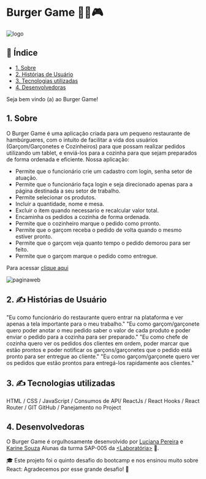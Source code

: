 # Burger Game :hamburger::fries:🎮

![logo](https://user-images.githubusercontent.com/37550557/114104748-d96eb580-98a1-11eb-8a76-02cba33fe758.jpeg)


## :page_facing_up: Índice

* [1. Sobre](#1-sobre)
* [2. Histórias de Usuário](#6-história-de-usuário)
* [3. Tecnologias utilizadas](#3-Tecnologias-utilizadas)
* [4. Desenvolvedoras](#4-Desenvolvedoras)


Seja bem vindo (a) ao Burger Game!

## 1. Sobre
O Burger Game é uma aplicação criada para um pequeno restaurante de hambúrgueres, com o intuito de facilitar a vida dos usuários (Garçom/Garçonetes e Cozinheiros) para que possam realizar pedidos utilizando um tablet, e enviá-los para a cozinha para que sejam preparados de forma ordenada e eficiente. Nossa aplicação:

- Permite que o funcionário crie um cadastro com login, senha setor de atuação.
- Permite que o funcionário faça login e seja direcionado apenas para a página destinada a seu setor de trabalho.
- Permite selecionar os produtos.
- Incluir a quantidade, nome e mesa.
- Excluir o item quando necessario e recalcular valor total.
- Encaminha os pedidos a cozinha de forma ordenada.
- Permite que o cozinheiro marque o pedido como prronto.
- Permite que o garçom receba o pedido de volta quando o mesmo estiver pronto.
- Permite que o garçom veja quanto tempo o pedido demorou para ser feito.
- Permite que o garçom marque o pedido como entregue.

Para acessar [clique aqui](https://burger-game.netlify.app/)

![paginaweb](BurgerGame.gif)

## 2. :writing_hand: Histórias de Usuário

"Eu como funcionário do restaurante quero entrar na plataforma e ver apenas a tela importante para o meu trabalho."
"Eu como garçom/garçonete quero poder anotar o meu pedido saber o valor de cada produto e poder enviar o pedido para a cozinha para ser preparado."
"Eu como chefe de cozinha quero ver os pedidos dos clientes em ordem, poder marcar que estão prontos e poder notificar os garçons/garçonetes que o pedido está pronto para ser entregue ao cliente."
"Eu como garçom/garçonete quero ver os pedidos que estão prontos para entregá-los rapidamente aos clientes."

## 3. :writing_hand: Tecnologias utilizadas
HTML / CSS / JavaScript / Consumos de API/ ReactJs / React Hooks / React Router / GIT GitHub / Panejamento no Project

## 4. Desenvolvedoras
O Burger Game é orgulhosamente desenvolvido por [Luciana Pereira](https://github.com/Lu-Pereira) e  [Karine Souza](https://github.com/karinesouza) Alunas da turma SAP-005 da [<Laboratória>](https://www.laboratoria.la/br "Laboratória Brasil") :yellow_heart:.

:mortar_board:	Este projeto foi o quinto desafio do bootcamp e nos ensinou muito sobre React:
Agradecemos por esse grande desafio! :rocket:
